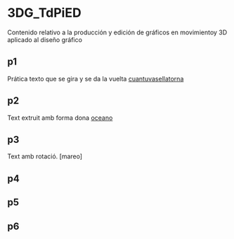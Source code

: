 # 3DG_TdPiED
Contenido relativo a la producción y edición de gráficos en movimientoy 3D aplicado al diseño gráfico

## p1
Prática texto que se gira y se da la vuelta [cuantuvasellatorna](p1.mp4)

## p2
Text extruit amb forma dona [oceano](p2.mp4)

## p3
Text amb rotació. [mareo]

## p4

## p5

## p6

